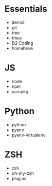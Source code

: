 # Essentials
* iterm2
* git
* tree
* tmux
* D2 Coding
* homebrew

# JS
* node
* npm
* yarnpkg

# Python
* python
* pyenv
* pyenv-virtualenv

# ZSH
* zsh
* oh-my-zsh
* plugins
